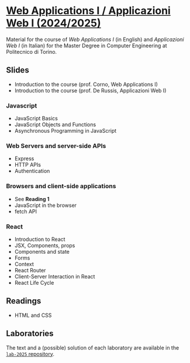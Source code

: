 # [Web Applications I / Applicazioni Web I (2024/2025)](https://github.com/polito-webapp1)

Material for the course of _Web Applications I_ (in English) and _Applicazioni Web I_ (in Italian) for the Master Degree in Computer Engineering at Politecnico di Torino.

## Slides

- Introduction to the course (prof. Corno, Web Applications I)
- Introduction to the course (prof. De Russis, Applicazioni Web I)

### Javascript

- JavaScript Basics
- JavaScript Objects and Functions
- Asynchronous Programming in JavaScript


### Web Servers and server-side APIs
- Express
- HTTP APIs
- Authentication


### Browsers and client-side applications
- See **Reading 1**
- JavaScript in the browser
- fetch API


### React
- Introduction to React
- JSX, Components, props
- Components and state
- Forms
- Context
- React Router
- Client-Server Interaction in React
- React Life Cycle

## Readings

- HTML and CSS


## Laboratories
The text and a (possible) solution of each laboratory are available in the [`lab-2025` repository](https://github.com/polito-webapp1/lab-2025).

